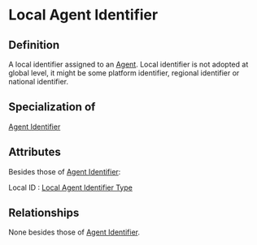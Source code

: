 # Local Agent Identifier

## Definition
A local identifier assigned to an [Agent](../entities/Agent.md). Local identifier is not adopted at global level, it 
might be some platform identifier, regional identifier or national identifier.

## Specialization of
[Agent Identifier](../entities/Agent_Identifier.md)

## Attributes
Besides those of [Agent Identifier](../entities/Agent_Identifier.md):

Local ID : [Local Agent Identifier Type](../datatypes/Local_Agent_ID.md)

## Relationships
None besides those of [Agent Identifier](../entities/Agent_Identifier.md).
